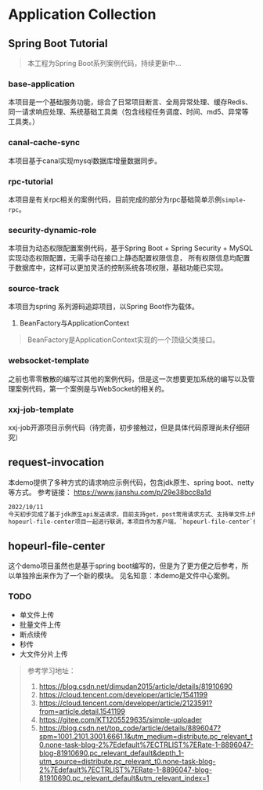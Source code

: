 # Application Collection
## Spring Boot Tutorial
> 本工程为Spring Boot系列案例代码，持续更新中...
### base-application
本项目是一个基础服务功能，综合了日常项目断言、全局异常处理、缓存Redis、同一请求响应处理、系统基础工具类（包含线程任务调度、时间、md5、异常等工具类。）
### canal-cache-sync
本项目基于canal实现mysql数据库增量数据同步。
### rpc-tutorial
本项目是有关rpc相关的案例代码，目前完成的部分为rpc基础简单示例`simple-rpc`。
### security-dynamic-role
本项目为动态权限配置案例代码，基于Spring Boot + Spring Security + MySQL实现动态权限配置，无需手动在接口上静态配置权限信息，
所有权限信息均配置于数据库中，这样可以更加灵活的控制系统各项权限，基础功能已实现。
### source-track
本项目为spring 系列源码追踪项目，以Spring Boot作为载体。
1. BeanFactory与ApplicationContext
> BeanFactory是ApplicationContext实现的一个顶级父类接口。
### websocket-template
之前也零零散散的编写过其他的案例代码，但是这一次想要更加系统的编写以及管理案例代码，第一个案例是与WebSocket的相关的。
### xxj-job-template
xxj-job开源项目示例代码（待完善，初步接触过，但是具体代码原理尚未仔细研究）
## request-invocation
本demo提供了多种方式的请求响应示例代码，包含jdk原生、spring boot、netty等方式。
参考链接：
https://www.jianshu.com/p/29e38bcc8a1d
```txt
2022/10/11
今天初步完成了基于jdk原生api发送请求，目前支持get，post常用请求方式、支持单文件上传(待优化)，关于文件上传，此部分将联合
hopeurl-file-center项目一起进行联调，本项目作为客户端，`hopeurl-file-center`作为服务端。
```
## hopeurl-file-center
这个demo项目虽然也是基于spring boot编写的，但是为了更方便之后参考，所以单独拎出来作为了一个新的模块。
见名知意：本demo是文件中心案例。
### TODO
- 单文件上传
- 批量文件上传
- 断点续传
- 秒传
- 大文件分片上传
> 参考学习地址：
> 1. https://blog.csdn.net/dimudan2015/article/details/81910690
> 2. https://cloud.tencent.com/developer/article/1541199
> 3. https://cloud.tencent.com/developer/article/2123591?from=article.detail.1541199
> 4. https://gitee.com/KT1205529635/simple-uploader
> 5. https://blog.csdn.net/top_code/article/details/8896047?spm=1001.2101.3001.6661.1&utm_medium=distribute.pc_relevant_t0.none-task-blog-2%7Edefault%7ECTRLIST%7ERate-1-8896047-blog-81910690.pc_relevant_default&depth_1-utm_source=distribute.pc_relevant_t0.none-task-blog-2%7Edefault%7ECTRLIST%7ERate-1-8896047-blog-81910690.pc_relevant_default&utm_relevant_index=1
